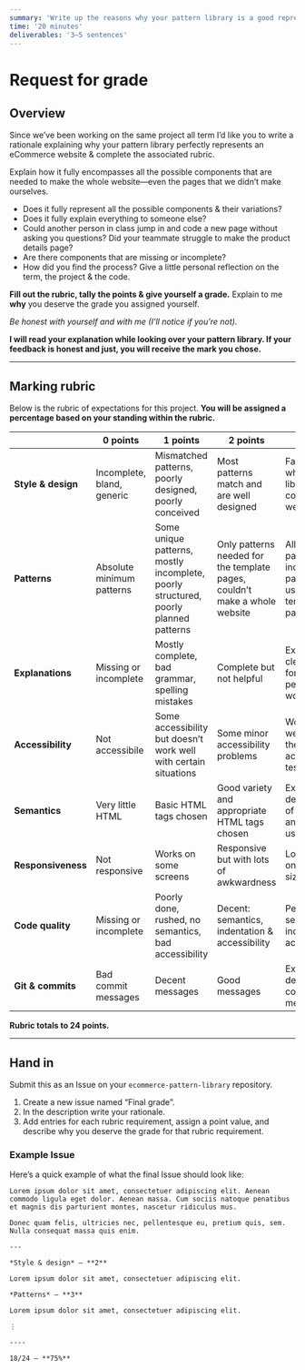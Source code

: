 ```yaml
---
summary: 'Write up the reasons why your pattern library is a good representation of an eCommerce website and what grade you deserve.'
time: '20 minutes'
deliverables: '3–5 sentences'
---
```


# Request for grade

## Overview

Since we’ve been working on the same project all term I’d like you to write a rationale explaining why your pattern library perfectly represents an eCommerce website & complete the associated rubric.

Explain how it fully encompasses all the possible components that are needed to make the whole website—even the pages that we didn’t make ourselves.

- Does it fully represent all the possible components & their variations?
- Does it fully explain everything to someone else?
- Could another person in class jump in and code a new page without asking you questions? Did your teammate struggle to make the product details page?
- Are there components that are missing or incomplete?
- How did you find the process? Give a little personal reflection on the term, the project & the code.

**Fill out the rubric, tally the points & give yourself a grade.** Explain to me **why** you deserve the grade you assigned yourself.

*Be honest with yourself and with me (I’ll notice if you’re not).*

**I will read your explanation while looking over your pattern library. If your feedback is honest and just, you will receive the mark you chose.**

---

## Marking rubric

Below is the rubric of expectations for this project. **You will be assigned a percentage based on your standing within the rubric.**

| | 0 points | 1 points | 2 points | 3 points |
| --- | --- | --- | --- | --- |
| **Style & design** | Incomplete, bland, generic | Mismatched patterns, poorly designed, poorly conceived | Most patterns match and are well designed | Fantastic: the whole pattern library feels cohesive & well designed |
| **Patterns** | Absolute minimum patterns | Some unique patterns, mostly incomplete, poorly structured, poorly planned patterns | Only patterns needed for the template pages, couldn’t make a whole website | All imagined patterns, including patterns not used on the template pages |
| **Explanations** | Missing or incomplete | Mostly complete, bad grammar, spelling mistakes | Complete but not helpful | Excellent & clear, perfect for another person to work from |
| **Accessibility** | Not accessibile | Some accessibility but doesn’t work well with certain situations | Some minor accessibility problems | Works really well under all the standard accessibility tests |
| **Semantics** | Very little HTML | Basic HTML tags chosen | Good variety and appropriate HTML tags chosen | Excellent demonstration of HTML tags and correct use |
| **Responsiveness** | Not responsive | Works on some screens | Responsive but with lots of awkwardness | Looks great on all screen sizes |
| **Code quality** | Missing or incomplete | Poorly done, rushed, no semantics, bad accessibility | Decent: semantics, indentation & accessibility | Perfect: semantics, indentation & accessibility |
| **Git & commits** | Bad commit messages | Decent messages | Good messages | Excellent and descriptive commit messages |

**Rubric totals to 24 points.**

---

## Hand in

Submit this as an Issue on your `ecommerce-pattern-library` repository.

1. Create a new issue named “Final grade”.
2. In the description write your rationale.
3. Add entries for each rubric requirement, assign a point value, and describe why you deserve the grade for that rubric requirement.

### Example Issue

Here’s a quick example of what the final Issue should look like:

```
Lorem ipsum dolor sit amet, consectetuer adipiscing elit. Aenean commodo ligula eget dolor. Aenean massa. Cum sociis natoque penatibus et magnis dis parturient montes, nascetur ridiculus mus.

Donec quam felis, ultricies nec, pellentesque eu, pretium quis, sem. Nulla consequat massa quis enim.

---

*Style & design* — **2**

Lorem ipsum dolor sit amet, consectetuer adipiscing elit.

*Patterns* — **3**

Lorem ipsum dolor sit amet, consectetuer adipiscing elit.

⋮

----

18/24 — **75%**
```

